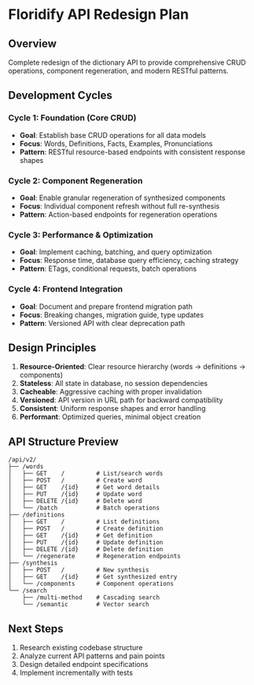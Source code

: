 # Floridify API Redesign Plan

## Overview
Complete redesign of the dictionary API to provide comprehensive CRUD operations, component regeneration, and modern RESTful patterns.

## Development Cycles

### Cycle 1: Foundation (Core CRUD)
- **Goal**: Establish base CRUD operations for all data models
- **Focus**: Words, Definitions, Facts, Examples, Pronunciations
- **Pattern**: RESTful resource-based endpoints with consistent response shapes

### Cycle 2: Component Regeneration  
- **Goal**: Enable granular regeneration of synthesized components
- **Focus**: Individual component refresh without full re-synthesis
- **Pattern**: Action-based endpoints for regeneration operations

### Cycle 3: Performance & Optimization
- **Goal**: Implement caching, batching, and query optimization
- **Focus**: Response time, database query efficiency, caching strategy
- **Pattern**: ETags, conditional requests, batch operations

### Cycle 4: Frontend Integration
- **Goal**: Document and prepare frontend migration path
- **Focus**: Breaking changes, migration guide, type updates
- **Pattern**: Versioned API with clear deprecation path

## Design Principles
1. **Resource-Oriented**: Clear resource hierarchy (words → definitions → components)
2. **Stateless**: All state in database, no session dependencies
3. **Cacheable**: Aggressive caching with proper invalidation
4. **Versioned**: API version in URL path for backward compatibility
5. **Consistent**: Uniform response shapes and error handling
6. **Performant**: Optimized queries, minimal object creation

## API Structure Preview
```
/api/v2/
├── /words
│   ├── GET    /         # List/search words
│   ├── POST   /         # Create word
│   ├── GET    /{id}     # Get word details
│   ├── PUT    /{id}     # Update word
│   ├── DELETE /{id}     # Delete word
│   └── /batch           # Batch operations
├── /definitions
│   ├── GET    /         # List definitions
│   ├── POST   /         # Create definition
│   ├── GET    /{id}     # Get definition
│   ├── PUT    /{id}     # Update definition
│   ├── DELETE /{id}     # Delete definition
│   └── /regenerate      # Regeneration endpoints
├── /synthesis
│   ├── POST   /         # New synthesis
│   ├── GET    /{id}     # Get synthesized entry
│   └── /components      # Component operations
└── /search
    ├── /multi-method    # Cascading search
    └── /semantic        # Vector search
```

## Next Steps
1. Research existing codebase structure
2. Analyze current API patterns and pain points
3. Design detailed endpoint specifications
4. Implement incrementally with tests